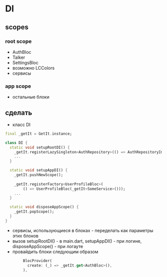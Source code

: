 # DI

## scopes

### root scope

- AuthBloc
- Talker
- SettingsBloc
- возможно LCColors
- сервисы

### app scope

- остальные блоки

## сделать

- класс DI

```dart
final _getIt = GetIt.instance;

class DI {
  static void setupRootDI() {
    _getIt.registerLazySingleton<AuthRepository>(() => AuthRepositoryImpl());
    ...
  }

  static void setupAppDI() {
    _getIt.pushNewScope();
    
    _getIt.registerFactory<UserProfileBloc>(
        () => UserProfileBloc(_getIt<SomeService>()));
    ...
  }

  static void disposeAppScope() {
    _getIt.popScope();
  }
}
```

- сервисы, использующиеся в блоках - переделать как параметры этих блоков
- вызов setupRootDI() - в main.dart, setupAppDI() - при логине, disposeAppScope() - при логауте
- провайдить блоки следующим образом

```dart
        BlocProvider(
          create: (_) => _getIt.get<AuthBloc>(),
        ),
```